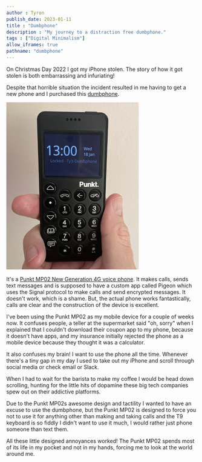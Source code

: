 ```yaml
---
author : Tyron
publish_date: 2023-01-11
title : "Dumbphone"
description : "My journey to a distraction free dumbphone."
tags : ["Digital Minimalism"]
allow_iframes: true
pathname: "dumbphone"
---
```


On Christmas Day 2022 I got my iPhone stolen. The story of how it got stolen is both embarrassing and infuriating!

Despite that horrible situation the incident resulted in me having to get a new phone and I purchased this [dumbphone](https://www.idler.co.uk/article/the-loneliness-of-the-dumbphone-user/).

<img src="images/dumbphone.jpg"/>

It's a [Punkt MP02 New Generation 4G voice phone](https://www.punkt.ch/en/products/mp02-4g-mobile-phone/). It makes calls, sends text messages and is supposed to have a custom app called Pigeon which uses the Signal protocol to make calls and send encrypted messages. It doesn't work, which is a shame. But, the actual phone works fantastically, calls are clear and the construction of the device is excellent.

I've been using the Punkt MP02 as my mobile device for a couple of weeks now. It confuses people, a teller at the supermarket said "oh, sorry" when I explained that I couldn't download their coupon app to my phone, because it doesn't have apps, and my insurance initially rejected the phone as a mobile device because they thought it was a calculator.

It also confuses my brain! I want to use the phone all the time. Whenever there's a tiny gap in my day I used to take out my iPhone and scroll through social media or check email or Slack. 

When I had to wait for the barista to make my coffee I would be head down scrolling, hunting for the little hits of dopamine these big tech companies spew out on their addictive platforms.

Due to the Punkt MP02s awesome design and tactility I wanted to have an excuse to use the dumbphone, but the Punkt MP02 is designed to force you not to use it for anything other than making and taking calls and the T9 keyboard is so fiddly I didn't want to use it much, I would rather just phone someone than text them. 

All these little designed annoyances worked! The Punkt MP02 spends most of its life in my pocket and not in my hands, forcing me to look at the world around me.